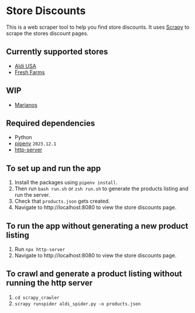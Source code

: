 # Store Discounts

This is a web scraper tool to help you find store discounts. It uses [Scrapy](https://scrapy.org/) to scrape the stores discount pages.

## Currently supported stores

- [Aldi USA](https://www.aldi.us/weekly-specials/this-weeks-aldi-finds/)
- [Fresh Farms](https://www.freshfarms.com/weekly-specials/)

## WIP

- [Marianos](https://www.marianos.com/weeklyad/shoppable)

## Required dependencies

- Python
- [pipenv](https://pipenv.pypa.io/en/latest/) `2023.12.1`
- [http-server](https://www.npmjs.com/package/http-server)

## To set up and run the app

1. Install the packages using `pipenv install`.
2. Then run `bash run.sh` or `zsh run.sh` to generate the products listing and run the server.
3. Check that `products.json` gets created.
4. Navigate to http://localhost:8080 to view the store discounts page.

## To run the app without generating a new product listing

1. Run `npx http-server`
2. Navigate to http://localhost:8080 to view the store discounts page.

## To crawl and generate a product listing without running the http server

1. `cd scrapy_crawler`
2. `scrapy runspider aldi_spider.py -o products.json`
